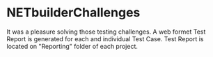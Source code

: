 # NETbuilderChallenges
It was a pleasure solving those testing challenges. 
A web formet Test Report is generated for each and individual Test Case. 
Test Report is located on "Reporting" folder of each project.  
